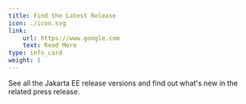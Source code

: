```yaml
---
title: Find the Latest Release
icon: ./icon.svg
link: 
    url: https://www.google.com
    text: Read More
type: info_card
weight: 1
---
```


See all the Jakarta EE release versions and find out what's new in the related press release.